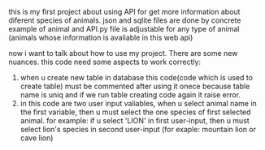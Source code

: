 this is my first project about using API for get more information about diferent species of animals.
json and sqlite files are done by concrete example of animal and API.py file is adjustable for any type of animal (animals whose information is avaliable in this web api)

now i want to talk about how to use my project. There are some new nuances. this code need some aspects to work correctly:
1. when u create new table in database this code(code which is used to create table) must be commented after using it onece because table name is uniq and if we run table creating code again it raise error.
2. in this code are two user input valiables, when u select animal name in the first variable, then u must select the one species of first selected animal.
   for example:  if u select 'LION' in first user-input, then u must select lion's species in second user-input (for exaple: mountain lion or cave lion)

